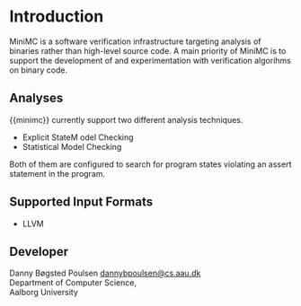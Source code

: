 # Introduction  

MiniMC is a software verification infrastructure targeting analysis
of binaries rather than high-level source code. A main priority of
MiniMC is to support the development of and experimentation with verification
algorihms on binary code. 

## Analyses   

{{minimc}} currently support two different analysis techniques.

* Explicit StateM odel Checking
* Statistical Model Checking

Both of them are configured to search for program states violating an
assert statement in the program.  

## Supported Input Formats
* LLVM


## Developer   
Danny Bøgsted Poulsen <dannybpoulsen@cs.aau.dk>  
Department of Computer Science,   
Aalborg University
